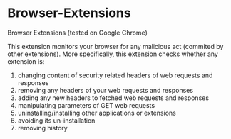 # Browser-Extensions
Browser Extensions (tested on Google Chrome)


This extension monitors your browser for any malicious act (commited by other extensions). More specifically, 
this extension checks whether any extension is:

1) changing content of security related headers of web requests and responses
2) removing any headers of your web requests and responses
3) adding any new headers to fetched web requests and responses
4) manipulating parameters of GET web requests
5) uninstalling/installing other applications or extensions
6) avoiding its un-installation
7) removing history
